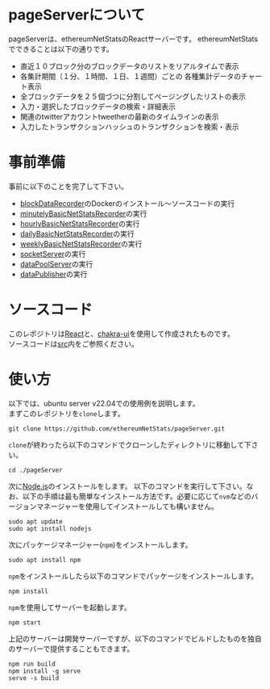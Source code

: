 # pageServerについて

pageServerは、ethereumNetStatsのReactサーバーです。
ethereumNetStatsでできることは以下の通りです。  
- 直近１０ブロック分のブロックデータのリストをリアルタイムで表示  
- 各集計期間（１分、１時間、１日、１週間）ごとの 各種集計データのチャート表示  
- 全ブロックデータを２５個づつに分割してページングしたリストの表示  
- 入力・選択したブロックデータの検索・詳細表示  
- 関連のtwitterアカウントtweetherの最新のタイムラインの表示
- 入力したトランザクションハッシュのトランザクションを検索・表示

# 事前準備
事前に以下のことを完了して下さい。
- [blockDataRecorder](https://github.com/ethereumNetStats/blockDataRecorder)のDockerのインストール〜ソースコードの実行
- [minutelyBasicNetStatsRecorder](https://github.com/ethereumNetStats/minutelyBasicNetStatsRecorder)の実行
- [hourlyBasicNetStatsRecorder](https://github.com/ethereumNetStats/hourlyBasicNetStatsRecorder)の実行
- [dailyBasicNetStatsRecorder](https://github.com/ethereumNetStats/dailyBasicNetStatsRecorder)の実行
- [weeklyBasicNetStatsRecorder](https://github.com/ethereumNetStats/weeklyBasicNetStatsRecorder)の実行
- [socketServer](https://github.com/ethereumNetStats/socketServer)の実行
- [dataPoolServer](https://github.com/ethereumNetStats/dataPoolServer)の実行
- [dataPublisher](https://github.com/ethereumNetStats/dataPublisher)の実行

# ソースコード
このレポジトリは[React](https://ja.reactjs.org/)と、[chakra-ui](https://chakra-ui.com/)を使用して作成されたものです。  
ソースコードは[src](https://github.com/ethereumNetStats/pageServer/tree/main/src)内をご参照ください。

# 使い方
以下では、ubuntu server v22.04での使用例を説明します。  
まずこのレポジトリを`clone`します。
```shell
git clone https://github.com/ethereumNetStats/pageServer.git
```
`clone`が終わったら以下のコマンドでクローンしたディレクトリに移動して下さい。
```shell
cd ./pageServer
```
次に[Node.js](https://nodejs.org/ja/)のインストールをします。
以下のコマンドを実行して下さい。なお、以下の手順は最も簡単なインストール方法です。必要に応じて`nvm`などのバージョンマネージャーを使用してインストールしても構いません。
```shell
sudo apt update
sudo apt install nodejs
```
次にパッケージマネージャー(`npm`)をインストールします。
```shell
sudo apt install npm
```
`npm`をインストールしたら以下のコマンドでパッケージをインストールします。
```shell
npm install
```
`npm`を使用してサーバーを起動します。  
```shell
npm start
```
上記のサーバーは開発サーバーですが、以下のコマンドでビルドしたものを独自のサーバーで提供することもできます。  
```shell
npm run build
npm install -g serve
serve -s build
```
